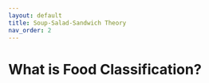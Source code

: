 ```yaml
---
layout: default
title: Soup-Salad-Sandwich Theory
nav_order: 2
---
```


# What is Food Classification?
